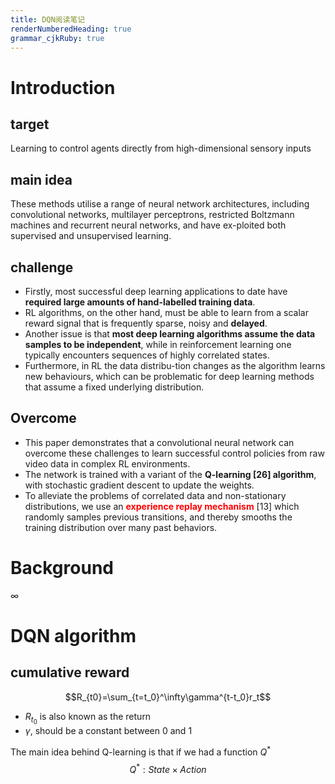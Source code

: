 ```yaml
---
title: DQN阅读笔记
renderNumberedHeading: true
grammar_cjkRuby: true
---
```


# Introduction
## target
Learning to control agents directly from high-dimensional sensory inputs
## main idea
These methods utilise a range of neural network architectures, including convolutional networks, multilayer perceptrons, restricted Boltzmann machines and recurrent neural networks, and have ex-ploited both supervised and unsupervised learning.
## challenge
- Firstly, most successful deep learning applications to date have **required large amounts of hand-labelled training data**.
- RL algorithms, on the other hand, must be able to learn from a scalar reward signal that is frequently sparse, noisy and **delayed**.
- Another issue is that **most deep learning algorithms assume the data samples to be independent**, while in reinforcement learning one typically encounters sequences of highly correlated states.
- Furthermore, in RL the data distribu-tion changes as the algorithm learns new behaviours, which can be problematic for deep learning methods that assume a fixed underlying distribution.

## Overcome
- This paper demonstrates that a convolutional neural network can overcome these challenges to learn successful control policies from raw video data in complex RL environments.
- The network is trained with a variant of the **Q-learning [26] algorithm**, with stochastic gradient descent to update the weights.
- To alleviate the problems of correlated data and non-stationary distributions, we use an <font color="red">**experience replay mechanism**</font> [13] which randomly samples previous transitions, and thereby smooths the training distribution over many past behaviors.

# Background


$\infty$

# DQN algorithm
## cumulative reward
$$R_{t0}=\sum_{t=t_0}^\infty\gamma^{t-t_0}r_t$$
- $R_{t_0}$  is also known as the return
-  $\gamma$, should be a constant between 0 and 1

The main idea behind Q-learning is that if we had a function $Q^*$
$$Q^*:State\times{}Action$$